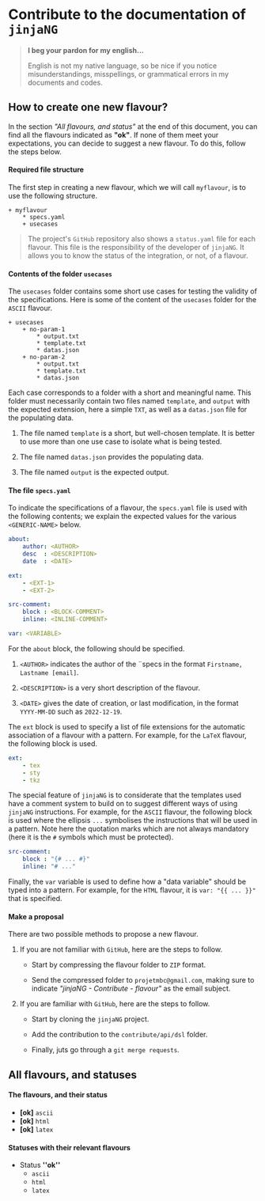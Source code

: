 Contribute to the documentation of `jinjaNG`
============================================

> **I beg your pardon for my english...**
>
> English is not my native language, so be nice if you notice misunderstandings, misspellings, or grammatical errors in my documents and codes.


How to create one new flavour?
------------------------------

In the section *"All flavours, and status"* at the end of this document, you can find all the flavours indicated as **"ok"**. If none of them meet your expectations, you can decide to suggest a new flavour. To do this, follow the steps below.


#### Required file structure

The first step in creating a new flavour, which we will call `myflavour`, is to use the following structure.

~~~
+ myflavour
    * specs.yaml
    + usecases
~~~


> The project's `GitHub` repository also shows a `status.yaml` file for each flavour. This file is the responsibility of the developer of `jinjaNG`. It allows you to know the status of the integration, or not, of a flavour.

#### Contents of the folder `usecases`

The `usecases` folder contains some short use cases for testing the validity of the specifications. Here is some of the content of the `usecases` folder for the `ASCII` flavour.

~~~
+ usecases
    + no-param-1
        * output.txt
        * template.txt
        * datas.json
    + no-param-2
        * output.txt
        * template.txt
        * datas.json
~~~

Each case corresponds to a folder with a short and meaningful name. This folder must necessarily contain two files named `template`, and `output` with the expected extension, here a simple `TXT`, as well as a `datas.json` file for the populating data.

  1. The file named `template` is a short, but well-chosen template. It is better to use more than one use case to isolate what is being tested.

  1. The file named `datas.json` provides the populating data.

  1. The file named `output` is the expected output.


#### The file `specs.yaml`

To indicate the specifications of a flavour, the `specs.yaml` file is used with the following contents; we explain the expected values for the various `<GENERIC-NAME>` below.

~~~yaml
about:
    author: <AUTHOR>
    desc  : <DESCRIPTION>
    date  : <DATE>

ext:
    - <EXT-1>
    - <EXT-2>

src-comment:
    block : <BLOCK-COMMENT>
    inline: <INLINE-COMMENT>

var: <VARIABLE>
~~~

For the `about` block, the following should be specified.

  1. `<AUTHOR>` indicates the author of the ¨specs in the format `Firstname, Lastname [email]`.

  1. `<DESCRIPTION>` is a very short description of the flavour.

  1. `<DATE>` gives the date of creation, or last modification, in the format `YYYY-MM-DD` such as `2022-12-19`.

The `ext` block is used to specify a list of file extensions for the automatic association of a flavour with a pattern. For example, for the `LaTeX` flavour, the following block is used.

~~~yaml
ext:
    - tex
    - sty
    - tkz
~~~

The special feature of `jinjaNG` is to considerate that the templates used have a comment system to build on to suggest different ways of using `jinjaNG` instructions. For example, for the `ASCII` flavour, the following block is used where the ellipsis `...` symbolises the instructions that will be used in a pattern. Note here the quotation marks which are not always mandatory (here it is the `#` symbols which must be protected).

~~~yaml
src-comment:
    block : "{# ... #}"
    inline: "# ..."
~~~

Finally, the `var` variable is used to define how a "data variable" should be typed into a pattern. For example, for the `HTML` flavour, it is `var: "{{ ... }}"` that is specified.


#### Make a proposal

There are two possible methods to propose a new flavour.

  1. If you are not familiar with `GitHub`, here are the steps to follow.

      * Start by compressing the flavour folder to `ZIP` format.

      * Send the compressed folder to `projetmbc@gmail.com`, making sure to indicate *"jinjaNG - Contribute - flavour"* as the email subject.

  1. If you are familiar with `GitHub`, here are the steps to follow.

      * Start by cloning the `jinjaNG` project.

      * Add the contribution to the `contribute/api/dsl` folder.

      * Finally, juts go through a `git merge requests`.



All flavours, and statuses
-------------------------

#### The flavours, and their status

<!-- LIST OF FLAVOURS AND THEIR STATUS - AUTO - START -->

  * **[ok]** `ascii`
  * **[ok]** `html`
  * **[ok]** `latex`

<!-- LIST OF FLAVOURS AND THEIR STATUS - AUTO - END -->


#### Statuses with their relevant flavours

<!-- LIST OF STATUSES WITH THE RELEVANT FLAVOURS - AUTO - START -->

  * Status **''ok''**
    + `ascii`
    + `html`
    + `latex`

<!-- LIST OF STATUSES WITH THE RELEVANT FLAVOURS - AUTO - END -->








